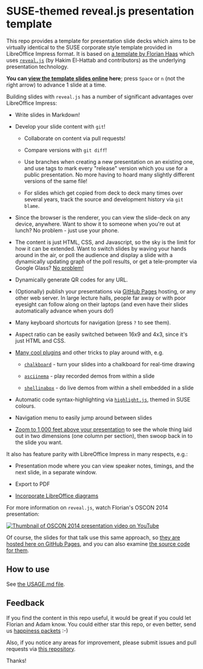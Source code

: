 # SUSE-themed reveal.js presentation template

This repo provides a template for presentation slide decks which aims
to be virtually identical to the SUSE corporate style template
provided in LibreOffice Impress format.  It is based on
[a template by Florian Haas](https://github.com/fghaas/presentation-template/)
which uses [`reveal.js`](https://github.com/hakimel/reveal.js/) (by
Hakim El-Hattab and contributors) as the underlying presentation
technology.

**You can
[view the template slides online](http://aspiers.github.io/presentation-template/)
here**; press `Space` or `n` (not the right arrow) to advance 1 slide
at a time.

Building slides with `reveal.js` has a number of significant
advantages over LibreOffice Impress:

-   Write slides in Markdown!

-   Develop your slide content with `git`!

    -   Collaborate on content via pull requests!

    -   Compare versions with `git diff`!

    -   Use branches when creating a new presentation on an existing
        one, and use tags to mark every "release" version which you
        use for a public presentation.  No more having to hoard many
        slightly different versions of the same file!

    -   For slides which get copied from deck to deck many times over
        several years, track the source and development history via
        `git blame`.

-   Since the browser is the renderer, you can view the slide-deck on
    any device, anywhere.  Want to show it to someone when you're out
    at lunch?  No problem - just use your phone.

-   The content is just HTML, CSS, and Javascript, so the sky is the
    limit for how it can be extended.  Want to switch slides by waving
    your hands around in the air, or poll the audience and display a
    slide with a dynamically updating graph of the poll results, or get
    a tele-prompter via Google Glass?
    [No problem!](https://youtu.be/Pu1QE5hh9EY)

-   Dynamically generate QR codes for any URL.

-   (Optionally) publish your presentations via
    [GitHub Pages](https://pages.github.com/) hosting, or any other
    web server.  In large lecture halls, people far away or with poor
    eyesight can follow along on their laptops (and even have their
    slides automatically advance when yours do!)

-   Many keyboard shortcuts for navigation (press `?` to see them).

-   Aspect ratio can be easily switched between 16x9 and 4x3, since it's
    just HTML and CSS.

-   [Many cool plugins](https://github.com/hakimel/reveal.js/wiki/Plugins,-Tools-and-Hardware)
    and other tricks to play around with, e.g.

    -   [`chalkboard`](https://github.com/rajgoel/reveal.js-plugins/tree/master/chalkboard) -
        turn your slides into a chalkboard for real-time drawing

    -   [`asciinema`](https://github.com/asciinema/asciinema.org/) - play
        recorded demos from within a slide

    -   [`shellinabox`](https://github.com/shellinabox/shellinabox) - do
        live demos from within a shell embedded in a slide

-   Automatic code syntax-highlighting via
    [`highlight.js`](https://highlightjs.org/), themed in SUSE
    colours.

-   Navigation menu to easily jump around between slides

-   [Zoom to 1,000 feet above your presentation](https://github.com/hakimel/reveal.js/#overview-mode)
    to see the whole thing laid out in two dimensions (one column per
    section), then swoop back in to the slide you want.

It also has feature parity with LibreOffice Impress in many respects,
e.g.:

-   Presentation mode where you can view speaker notes, timings, and
    the next slide, in a separate window.

-   Export to PDF

-   [Incorporate LibreOffice diagrams](LibreOffice-Draw.md)

For more information on `reveal.js`, watch Florian's OSCON 2014
presentation:

[![Thumbnail of OSCON 2014 presentation video on YouTube](images/OSCON2014-thumbnail.png)](https://youtu.be/4gfsEcD9b94)

Of course, the slides for that talk use this same approach, so [they
are hosted here on GitHub Pages](http://fghaas.github.io/oscon2014-presentationtoolbox/),
and you can also examine [the source code for them](https://github.com/fghaas/oscon2014-presentationtoolbox).

## How to use

See [the USAGE.md file](USAGE.md).

## Feedback

If you find the content in this repo useful, it would be great if you
could let Florian and Adam know. You could either star this repo, or
even better, send us
[happiness packets](https://www.happinesspackets.io) :-)

Also, if you notice any areas for improvement, please submit issues
and pull requests via
[this repository](https://github.com/aspiers/presentation-template/).

Thanks!
